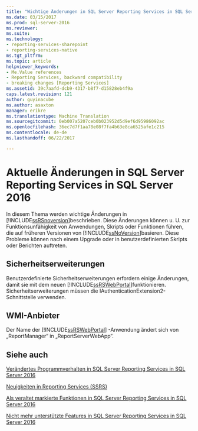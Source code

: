 ```yaml
---
title: "Wichtige Änderungen in SQL Server Reporting Services in SQL Server 2016 | Microsoft Docs"
ms.date: 03/15/2017
ms.prod: sql-server-2016
ms.reviewer: 
ms.suite: 
ms.technology:
- reporting-services-sharepoint
- reporting-services-native
ms.tgt_pltfrm: 
ms.topic: article
helpviewer_keywords:
- Me.Value references
- Reporting Services, backward compatibility
- breaking changes [Reporting Services]
ms.assetid: 39c7aafd-dcb9-4317-b8f7-d15828eb4f9a
caps.latest.revision: 121
author: guyinacube
ms.author: asaxton
manager: erikre
ms.translationtype: Machine Translation
ms.sourcegitcommit: 0eb007a5207ceb0b023952d5d9ef6d95986092ac
ms.openlocfilehash: 36ec7d7f1aa78e08f7fa4b63e8ca6525afe1c215
ms.contentlocale: de-de
ms.lasthandoff: 06/22/2017

---
```

# <a name="breaking-changes-in-sql-server-reporting-services-in-sql-server-2016"></a>Aktuelle Änderungen in SQL Server Reporting Services in SQL Server 2016
  In diesem Thema werden wichtige Änderungen in [!INCLUDE[ssRSnoversion](../includes/ssrsnoversion-md.md)]beschrieben. Diese Änderungen können u. U. zur Funktionsunfähigkeit von Anwendungen, Skripts oder Funktionen führen, die auf früheren Versionen von [!INCLUDE[ssNoVersion](../includes/ssnoversion-md.md)]basieren. Diese Probleme können nach einem Upgrade oder in benutzerdefinierten Skripts oder Berichten auftreten.  
  
  ## <a name="security-extensions"></a>Sicherheitserweiterungen
  
  Benutzerdefinierte Sicherheitserweiterungen erfordern einige Änderungen, damit sie mit dem neuen [!INCLUDE[ssRSWebPortal](../includes/ssrswebportal.md)]funktionieren. Sicherheitserweiterungen müssen die IAuthenticationExtension2-Schnittstelle verwenden.
  
  ## <a name="wmi-provider"></a>WMI-Anbieter
  
  Der Name der [!INCLUDE[ssRSWebPortal](../includes/ssrswebportal.md)] -Anwendung ändert sich von „ReportManager“ in „ReportServerWebApp“.
  
## <a name="see-also"></a>Siehe auch 

[Verändertes Programmverhalten in SQL Server Reporting Services in SQL Server 2016](../reporting-services/behavior-changes-to-sql-server-reporting-services-in-sql-server-2016.md)

[Neuigkeiten in Reporting Services (SSRS)](../reporting-services/what-s-new-in-sql-server-reporting-services-ssrs.md)
 
[Als veraltet markierte Funktionen in SQL Server Reporting Services in SQL Server 2016](../reporting-services/deprecated-features-in-sql-server-reporting-services-ssrs.md)
  
[Nicht mehr unterstützte Features in SQL Server Reporting Services in SQL Server 2016](../reporting-services/discontinued-functionality-to-sql-server-reporting-services-in-sql-server.md)




